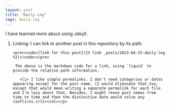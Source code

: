 ```yaml
---
layout: post
title: "Daily Log"
tags: daily-log
---
```


<p>I have learned more about using Jekyll.

<ol><li> Linking: I can link to another post in this repository by its path.

    <pre><code>[link for this post]({% link _posts/2023-04-25-daily-log %})</code></pre>

     The above is the markdown code for a link, using `liquid` to provide the relative path information.
           
       <li> I like simple permalinks. I don't need categories or dates appearing except for the post name. (I would eliminate that,too, except that would mean writing a separate permalink for each file and I'm lazy about that. Besides, I might reuse post names from time to time and then the distinctive date would solve any conflicts.</li></ol></p>
